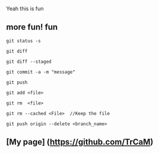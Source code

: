 Yeah this is fun

more fun!
fun
----------------------------------------------------
```
git status -s

git diff

git diff --staged

git commit -a -m "message"

git push

git add <file>

git rm  <file>

git rm --cached <File>  //Keep the file

git push origin --delete <branch_name>
```

[My page] (https://github.com/TrCaM)
-----------------------------------------------------
